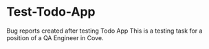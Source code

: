 # Test-Todo-App
Bug reports created after testing Todo App
This is a testing task for a position of a QA Engineer in Cove.
